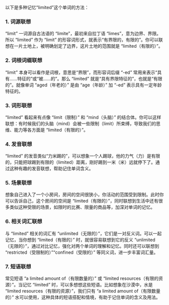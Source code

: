以下是多种记忆“limited”这个单词的方法：

### 1. 词源联想
“limit” 一词源自古法语的 “limite”，最初来自拉丁语 “limes”，意为边界、界限。所以 “limited” 作为 “limit” 的形容词形式，就表示“有界限的，有限的”。你可以联想在一片土地上，被明确划定了边界，这片土地的范围就是 “limited（有限的）”。

### 2. 词根词缀联想
“limit” 本身可以看作是词根，意思是“界限”，而形容词后缀 “-ed” 常用来表示“具有……特征的”或“被……的”。那么 “limited” 就是“具有界限特征的”，也就是“有限的”。就像单词 “aged（年老的）” 是由 “age（年龄）” 加 “-ed” 表示具有一定年龄特征的。

### 3. 词形联想
“limited” 看起来有点像 “limit（限制）” 和 “mind（头脑）” 的结合体。你可以这样联想：有时候我们的头脑（mind）会被一些限制（limit）所束缚，导致我们的思维、能力等各方面是 “limited（有限的）”。

### 4. 发音联想
“limited” 的发音类似“力米踢的”，可以想象一个人踢球，他的力气（力）是有限的，只能把球踢到有限的（limited）距离，刚好踢到一米（米）远就停下了。通过这种有趣的发音联想，帮助记住单词含义。

### 5. 场景联想
想象自己进入了一个小房间，房间的空间很狭小，你活动的范围受到限制。此时你可以告诉自己，这个房间的空间是 “limited（有限的）”，同时联想到生活中还有很多类似这种受限的场景，如限时的比赛、限量的商品等，加深对单词的记忆。

### 6. 相关词汇联想
与 “limited” 相关的词汇有 “unlimited（无限的）”，它们是一对反义词。可以一起记忆，当你想到 “limited（有限的）” 时，就很容易联想到它的反义 “unlimited（无限的）”，通过对比记忆，强化对两个单词的理解和记忆。同时还可以联想到 “restricted（受限制的）”“confined（受限的）” 等同义词，进一步丰富词汇量。

### 7. 短语联想
常见短语 “a limited amount of（有限数量的）” 或 “limited resources（有限的资源）”。当记忆 “limited” 时，可以多想想这些短语。比如想象在沙漠中，水是 “limited resources（有限的资源）”，我们只有 “a limited amount of（有限数量的）” 水可以使用，这种具体的短语搭配和情境，有助于记住单词的含义及用法。 